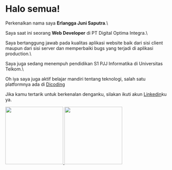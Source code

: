 # Halo semua! 

Perkenalkan nama saya **Erlangga Juni Saputra**.\

Saya saat ini seorang **Web Developer** di PT Digital Optima Integra.\

Saya bertanggung jawab pada kualitas aplikasi website baik dari sisi client maupun dari sisi server dan memperbaiki bugs yang terjadi di aplikasi production.\

Saya juga sedang menempuh pendidikan S1 PJJ Informatika di Universitas Telkom.\

Oh iya saya juga aktif belajar mandiri tentang teknologi, salah satu platformnya ada di [Dicoding](https://www.dicoding.com/users/erlanggajuni45/academies)

Jika kamu tertarik untuk berkenalan denganku, silakan ikuti akun [Linkedin](https://www.linkedin.com/in/erlangga-juni-saputra/)ku ya.

<p align="left">
<a href="https://github.com/erlanggajuni45">
  <img height="180em" src="https://github-readme-stats-eight-theta.vercel.app/api?username=erlanggajuni45&show_icons=true&theme=algolia&include_all_commits=true&count_private=true"/>
  <img height="180em" src="https://github-readme-stats-eight-theta.vercel.app/api/top-langs/?username=erlanggajuni45&layout=compact&langs_count=8&theme=algolia"/>
</a>
</p>
